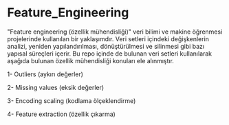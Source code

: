 # Feature_Engineering

"Feature engineering (özellik mühendisliği)" veri bilimi ve makine öğrenmesi projelerinde kullanılan bir yaklaşımdır. Veri setleri içindeki değişkenlerin analizi, yeniden yapılandırılması, dönüştürülmesi ve silinmesi gibi bazı yapısal süreçleri içerir. Bu repo içinde de bulunan veri setleri kullanılarak aşağıda bulunan özellik mühendisliği konuları ele alınmıştır. 

1- Outliers (aykırı değerler)

2- Missing values (eksik değerler)

3- Encoding scaling (kodlama ölçeklendirme)

4- Feature extraction (özellik çıkarma)
